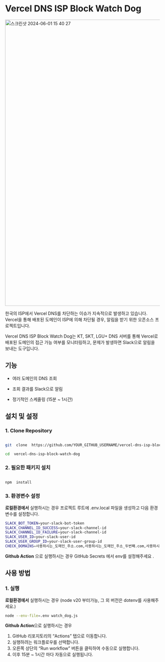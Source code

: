 # Vercel DNS ISP Block Watch Dog

  <img width="929" alt="스크린샷 2024-06-01 15 40 27" src="https://github.com/developerjhp/vercel-dns-isp-block-watch-dog/assets/85682854/99c1065a-219c-4d0a-897a-adb78e6fc383">


한국의 ISP에서 Vercel DNS를 차단하는 이슈가 지속적으로 발생하고 있습니다.
Vercel을 통해 배포된 도메인이 ISP에 의해 차단될 경우, 알림을 받기 위한 오픈소스 프로젝트입니다.

Vercel DNS ISP Block Watch Dog는 KT, SKT, LGU+ DNS 서버를 통해 Vercel로 배포된 도메인의 접근 가능 여부를 모니터링하고, 문제가 발생하면 Slack으로 알림을 보내는 도구입니다.

## 기능

  

- 여러 도메인의 DNS 조회

- 조회 결과를 Slack으로 알림

- 정기적인 스케줄링 (15분 ~ 1시간)

  

## 설치 및 설정

  

### 1. Clone Repository

  

```sh

git  clone  https://github.com/YOUR_GITHUB_USERNAME/vercel-dns-isp-block-watch-dog.git

cd  vercel-dns-isp-block-watch-dog

```

  

### 2. 필요한 패키지 설치

  

```sh

npm  install

```

### 3. 환경변수 설정

**로컬환경에서** 실행하시는 경우
프로젝트 루트에 .env.local 파일을 생성하고 다음 환경 변수를 설정합니다.
```sh
SLACK_BOT_TOKEN=your-slack-bot-token
SLACK_CHANNEL_ID_SUCCESS=your-slack-channel-id
SLACK_CHANNEL_ID_FAILURE=your-slack-channel-id
SLACK_USER_ID=your-slack-user-id
SLACK_USER_GROUP_ID=your-slack-user-group-id
CHECK_DOMAINS=사용하시는_도메인_주소.com,사용하시는_도메인_주소_두번째.com,사용하시는_도메인_주소_세번째.com
```
**Github Action** 으로 실행하시는 경우
GitHub Secrets 에서 env를 설정해주세요 .


## 사용 방법

### 1.  실행

**로컬환경에서** 실행하시는 경우 (node v20 부터가능, 그 외 버전은 dotenv를 사용해주세요.)
```sh
node --env-file=.env watch_dog.js
```

**Github Action**으로 실행하시는 경우

1. GitHub 리포지토리의 “Actions” 탭으로 이동합니다.
2. 실행하려는 워크플로우를 선택합니다.
3. 오른쪽 상단의 “Run workflow” 버튼을 클릭하여 수동으로 실행합니다.
4. 이후 15분 ~ 1시간 마다 자동으로 실행됩니다. 
